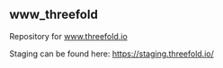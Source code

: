 ## www_threefold
Repository for www.threefold.io

Staging can be found here: https://staging.threefold.io/
